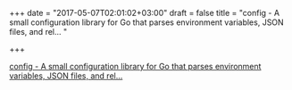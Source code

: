 +++
date = "2017-05-07T02:01:02+03:00"
draft = false
title = "config - A small configuration library for Go that parses environment variables, JSON files, and rel... "

+++

<p><a href="https://t.co/lGmf3CWXTL">config - A small configuration library for Go that parses environment variables, JSON files, and rel... </a></p>